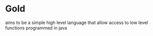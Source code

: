 # Gold
aims to be a simple high level language that allow access to low level functions
programmed in java
